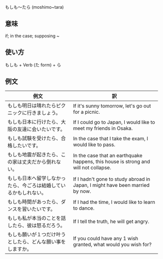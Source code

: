 もしも〜たら (moshimo~tara)

## 意味

if; in the case; supposing ~

## 使い方

もしも	+   Verb (た form) + ら

## 例文

|例文|訳|
| --- | --- |
|もしも明日は晴れたらピクニックに行きましょう。|If it's sunny tomorrow, let's go out for a picnic.|
|もしも日本に行けたら、大阪の友達に会いたいです。|If I could go to Japan, I would like to meet my friends in Osaka.|
|もしも試験を受けたら、合格したいです。|In the case that I take the exam, I would like to pass.|
|もしも地震が起きたら、この家は丈夫だから倒れない。|In the case that an earthquake happens, this house is strong and will not collapse.|
|もしも日本へ留学しなかったら、今ごろは結婚しているかもしれない。|If I hadn't gone to study abroad in Japan, I might have been married by now.|
|もしも時間があったら、ダンスを習いたいです。|If I had the time, I would like to learn to dance.|
|もしも私が本当のことを話したら、彼は怒るだろう。|If I tell the truth, he will get angry.|
|もしも願いが１つだけ叶うとしたら、どんな願い事をしますか。|If you could have any 1 wish granted, what would you wish for?|